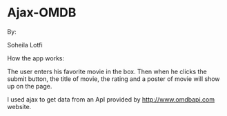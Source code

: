 # Ajax-OMDB

By:

Soheila Lotfi

How the app works:

The  user enters his favorite movie in the box.
Then when he clicks the submit button, the title of movie, the rating  and a poster of movie will show up on the page.

I used ajax to get data from an ApI provided by http://www.omdbapi.com  website. 
